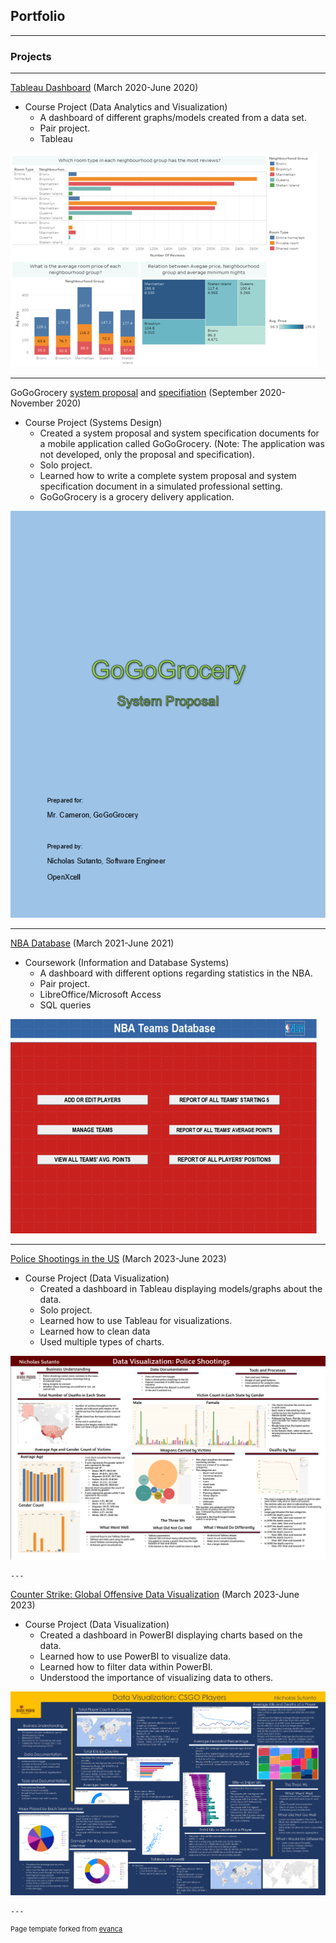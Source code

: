 ## Portfolio

---

### Projects 

---
<a href="https://github.com/NicholasSutanto/tableau-dashboard">Tableau Dashboard</a> (March 2020-June 2020)
* Course Project (Data Analytics and Visualization)
   * A dashboard of different graphs/models created from a data set.
   * Pair project.
   * Tableau
   
<img src="images/sampledashboard.png?raw=true"/>

---
GoGoGrocery <a href="https://github.com/NicholasSutanto/GoGoGrocerySystemProposal">system proposal</a> and <a href="https://github.com/NicholasSutanto/GoGoGrocerySpecification">specifiation</a> (September 2020-November 2020)
* Course Project (Systems Design)
   * Created a system proposal and system specification documents for a mobile application called GoGoGrocery. (Note: The application was not developed, only the     proposal and specification).
   * Solo project.
   * Learned how to write a complete system proposal and system specification document in a simulated professional setting.
   * GoGoGrocery is a grocery delivery application.


<img src="images/GoGoGroceryProposal.png?raw=true"/>

---
<a href="https://github.com/NicholasSutanto/nba-database-file">NBA Database</a> (March 2021-June 2021)
* Coursework (Information and Database Systems)
   * A dashboard with different options regarding statistics in the NBA.
   * Pair project.
   * LibreOffice/Microsoft Access
   * SQL queries


<img src="images/DatabaseNBA.png?raw=true"/>

---

<a href="https://github.com/NicholasSutanto/TableauPoliceShootings">Police Shootings in the US</a> (March 2023-June 2023)
* Course Project (Data Visualization)
   * Created a dashboard in Tableau displaying models/graphs about the data.
   * Solo project.
   * Learned how to use Tableau for visualizations.
   * Learned how to clean data
   * Used multiple types of charts.

     
<img src="images/PoliceShootings.png?raw=true"/>
  
    ---

<a href="https://github.com/NicholasSutanto/PowerBIcsgo">Counter Strike: Global Offensive Data Visualization</a> (March 2023-June 2023)
* Course Project (Data Visualization)
   * Created a dashboard in PowerBI displaying charts based on the data.
   * Learned how to use PowerBI to visualize data.
   * Learned how to filter data within PowerBI.
   * Understood the importance of visualizing data to others.
     
     
<img src="images/CSGOPlayers.png?raw=true"/>

    ---
<p style="font-size:11px">Page template forked from <a href="https://github.com/evanca/quick-portfolio">evanca</a></p> 
<!-- Remove above link if you don't want to attibute -->

